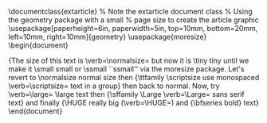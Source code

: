 \documentclass{extarticle} % Note the extarticle document class
% Using the geometry package with a small
% page size to create the article graphic
\usepackage[paperheight=6in,
   paperwidth=5in,
   top=10mm,
   bottom=20mm,
   left=10mm,
   right=10mm]{geometry}
\usepackage{moresize}
\begin{document}

{The size of this text is \verb=\normalsize= but now it is \tiny tiny
until we make it \small small or \ssmall ``ssmall'' via the moresize package.
Let's revert to \normalsize normal size then {\ttfamily \scriptsize use monospaced
\verb=\scriptsize= text in a group} then back to normal. Now, try 
\verb=\large= \large text then {\sffamily \Large \verb=\Large= sans serif text}
 and finally {\HUGE really big (\verb=\HUGE=) and {\bfseries  bold} text}
\end{document}
